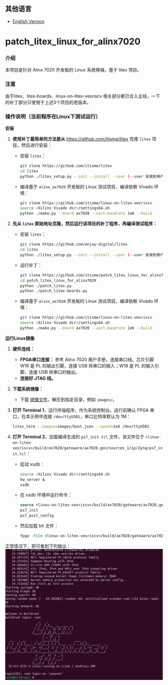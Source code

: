 ## 其他语言

* [English Version](README.md)

# patch_litex_linux_for_alinx7020
### 介绍
本项目是针对 Alinx 7020 开发板的 Linux 系统移植，基于 litex 项目。

### 注意
由于litex、litex-boards、linux-on-litex-vexriscv 相关部分都已合入主线，一下的补丁部分只使用于上述3个项目的老版本。

### 操作说明（当前程序在Linux下测试运行）

**安装**

1. **使用补丁最简单的方法是从** https://github.com/itisme/litex 克隆 `litex` 项目，然后进行安装：
    - 安装 `litex`：
      ```bash
      git clone https://github.com/itisme/litex
      cd litex
      python ./litex_setup.py --init --install --user (--user 安装到用户目录) --config=(minimal, standard, full)
      ```
    - 编译基于 `alinx_ax7020` 开发板的 Linux 测试项目，编译依赖 Vivado 环境：
      ```bash
      git clone https://github.com/itisme/linux-on-litex-vexriscv
      source <Xilinx Vivado dir>/settings64.sh
      python ./make.py --board ax7020 --uart-baudrate 1e6 --build
      ```

2. **先从 `litex` 原始地址克隆，然后运行该项目的补丁程序，再编译测试程序：**
    - 安装 `litex`：
      ```bash
      git clone https://github.com/enjoy-digital/litex
      cd litex
      python ./litex_setup.py --init --install --user (--user 安装到用户目录) --config=(minimal, standard, full)
      ```
    - 运行补丁：
      ```bash
      git clone https://github.com/itisme/patch_litex_linux_for_alinx7020
      cd patch_litex_linux_for_alinx7020
      python ./patch_litex.py
      python ./patch_litex-boards.py
      ```
    - 编译基于 `alinx_ax7020` 开发板的 Linux 测试项目，编译依赖 Vivado 环境：
      ```bash
      git clone https://github.com/itisme/linux-on-litex-vexriscv
      source <Xilinx Vivado dir>/settings64.sh
      python ./make.py --board ax7020 --uart-baudrate 1e6 --build
      ```

**运行Linux镜像**

1. **硬件连线：**
   - **FPGA串口连接：**
     参考 Alinx 7020 用户手册，连接串口线。芯片引脚 W19 是 PL 的输出引脚，连接 USB 转串口的输入；W18 是 PL 的输入引脚，连接 USB 转串口的输出。
   - **连接好 JTAG 线。**

2. **下载系统镜像：**
   - 下载 [镜像文件](https://github.com/litex-hub/linux-on-litex-vexriscv/issues/164)，解压到指定目录，例如 `images/`。

3. **打开 Terminal 1**，运行终端程序，作为系统控制台。运行前确认 FPGA 串口，在本示例中连接 `/dev/ttyUSB1`，串口比特率默认为 1M：
   ```bash
   litex_term --images=images/boot.json --speed=1e6 /dev/ttyUSB1
   ```

4. **打开 Terminal 2**，加载编译生成的 `ps7_init.tcl` 文件，该文件位于 `<linux-on-litex-vexriscv>/build/ax7020/gateware/ax7020.gen/sources_1/ip/Zynq/ps7_init.tcl`：
   - 启动 xsdb：
     ```bash
     source <Xilinx Vivado dir>/settings64.sh
     hw_server &
     xsdb
     ```
   - 在 xsdb 环境中运行命令：
     ```tcl
     source <linux-on-litex-vexriscv>/build/ax7020/gateware/ax7020.gen/sources_1/ip/Zynq/ps7_init.tcl
     ps7_init
     ps7_post_config
     ```
   - 然后加载 bit 文件：
     ```tcl
     fpga -file <linux-on-litex-vexriscv>/build/ax7020/gateware/ax7020.bit
     ```

正常情况下，即可看到下列输出：
![boot image](./linux_litex_alinx7020_boot.png)
